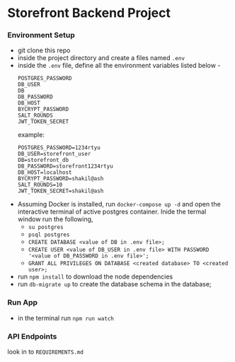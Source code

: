 # Storefront Backend Project
### Environment Setup
- git clone this repo
- inside the project directory and create a files named `.env`
- inside the `.env` file, define all the environment variables listed below -
    ```
    POSTGRES_PASSWORD
    DB_USER
    DB
    DB_PASSWORD
    DB_HOST
    BYCRYPT_PASSWORD
    SALT_ROUNDS
    JWT_TOKEN_SECRET
    ```
  example:
    ```
    POSTGRES_PASSWORD=1234rtyu
    DB_USER=storefront_user
    DB=storefront_db
    DB_PASSWORD=storefront1234rtyu
    DB_HOST=localhost
    BYCRYPT_PASSWORD=shakil@ash
    SALT_ROUNDS=10
    JWT_TOKEN_SECRET=shakil@ash
    ```
- Assuming Docker is installed, run `docker-compose up -d` and open the interactive terminal of active postgres container.
  Inide the termal window run the following, 
  - `su postgres`
  - `psql postgres`
  - `CREATE DATABASE <value of DB in .env file>;`
  - `CREATE USER <value of DB_USER in .env file> WITH PASSWORD '<value of DB_PASSWORD in .env file>';`
  - `GRANT ALL PRIVILEGES ON DATABASE <created database> TO <created user>;`
- run `npm install` to download the node dependencies
- run `db-migrate up` to create the database schema in the database;

### Run App
 - in the terminal run `npm run watch`

### API Endpoints
look in to `REQUIREMENTS.md`